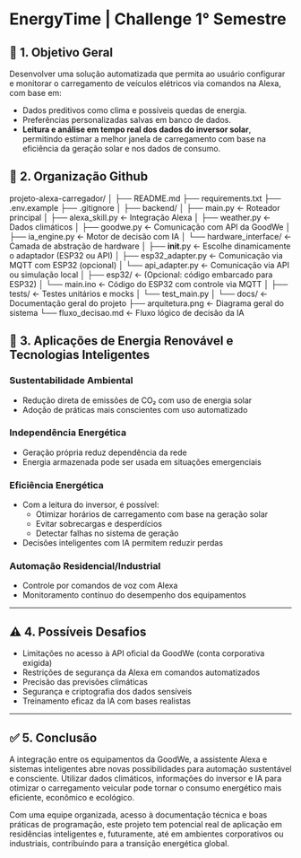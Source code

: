 # EnergyTime | Challenge 1° Semestre

## 🎯 1. Objetivo Geral

Desenvolver uma solução automatizada que permita ao usuário configurar e monitorar o carregamento de veículos elétricos via comandos na Alexa, com base em:

- Dados preditivos como clima e possíveis quedas de energia.
- Preferências personalizadas salvas em banco de dados.
- **Leitura e análise em tempo real dos dados do inversor solar**, permitindo estimar a melhor janela de carregamento com base na eficiência da geração solar e nos dados de consumo.

## 🔋 2. Organização Github

projeto-alexa-carregador/
│
├── README.md
├── requirements.txt
├── .env.example
├── .gitignore
│
├── backend/
│   ├── main.py               ← Roteador principal
│   ├── alexa_skill.py        ← Integração Alexa
│   ├── weather.py            ← Dados climáticos
│   ├── goodwe.py             ← Comunicação com API da GoodWe
│   ├── ia_engine.py          ← Motor de decisão com IA
│   └── hardware_interface/   ← Camada de abstração de hardware
│       ├── __init__.py       ← Escolhe dinamicamente o adaptador (ESP32 ou API)
│       ├── esp32_adapter.py  ← Comunicação via MQTT com ESP32 (opcional)
│       └── api_adapter.py    ← Comunicação via API ou simulação local
│
├── esp32/                    ← (Opcional: código embarcado para ESP32)
│   └── main.ino              ← Código do ESP32 com controle via MQTT
│
├── tests/                    ← Testes unitários e mocks
│   └── test_main.py
│
└── docs/                     ← Documentação geral do projeto
    ├── arquitetura.png       ← Diagrama geral do sistema
    └── fluxo_decisao.md      ← Fluxo lógico de decisão da IA



## 🔋 3. Aplicações de Energia Renovável e Tecnologias Inteligentes

### Sustentabilidade Ambiental

- Redução direta de emissões de CO₂ com uso de energia solar
- Adoção de práticas mais conscientes com uso automatizado

### Independência Energética

- Geração própria reduz dependência da rede
- Energia armazenada pode ser usada em situações emergenciais

### Eficiência Energética

- Com a leitura do inversor, é possível:
    - Otimizar horários de carregamento com base na geração solar
    - Evitar sobrecargas e desperdícios
    - Detectar falhas no sistema de geração
- Decisões inteligentes com IA permitem reduzir perdas

### Automação Residencial/Industrial

- Controle por comandos de voz com Alexa
- Monitoramento contínuo do desempenho dos equipamentos

---

## ⚠️ 4. Possíveis Desafios

- Limitações no acesso à API oficial da GoodWe (conta corporativa exigida)
- Restrições de segurança da Alexa em comandos automatizados
- Precisão das previsões climáticas
- Segurança e criptografia dos dados sensíveis
- Treinamento eficaz da IA com bases realistas

---

## ✅ 5. Conclusão

A integração entre os equipamentos da GoodWe, a assistente Alexa e sistemas inteligentes abre novas possibilidades para automação sustentável e consciente. Utilizar dados climáticos, informações do inversor e IA para otimizar o carregamento veicular pode tornar o consumo energético mais eficiente, econômico e ecológico.

Com uma equipe organizada, acesso à documentação técnica e boas práticas de programação, este projeto tem potencial real de aplicação em residências inteligentes e, futuramente, até em ambientes corporativos ou industriais, contribuindo para a transição energética global.
